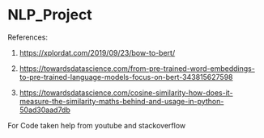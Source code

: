 # NLP_Project
References:

1) https://xplordat.com/2019/09/23/bow-to-bert/

2) https://towardsdatascience.com/from-pre-trained-word-embeddings-to-pre-trained-language-models-focus-on-bert-343815627598

3) https://towardsdatascience.com/cosine-similarity-how-does-it-measure-the-similarity-maths-behind-and-usage-in-python-50ad30aad7db

For Code taken help from youtube and stackoverflow

